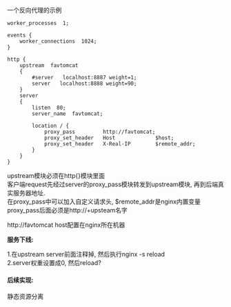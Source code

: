 
一个反向代理的示例
```
worker_processes  1;

events {
    worker_connections  1024;
}

http {
    upstream  favtomcat
    {
        #server   localhost:8887 weight=1;
        server   localhost:8888 weight=90;
    }
    server
    {
        listen  80;
        server_name  favtomcat;
 
        location / {
            proxy_pass         http://favtomcat;
            proxy_set_header   Host             $host;
            proxy_set_header   X-Real-IP        $remote_addr;
        }
    } 
}
```


upstream模块必须在http{}模块里面  
客户端request先经过server的proxy_pass模块转发到upstream模块, 再到后端真实服务器地址.  
在proxy_pass中可以加入自定义请求头, $remote_addr是nginx内置变量  
proxy_pass后面必须是http://+upsteam名字  

http://favtomcat host配置在nginx所在机器 

**服务下线:**

1.在upstream server前面注释掉, 然后执行nginx -s reload  
2.server权重设置成0, 然后reload?

#### 后续实现:  
静态资源分离


